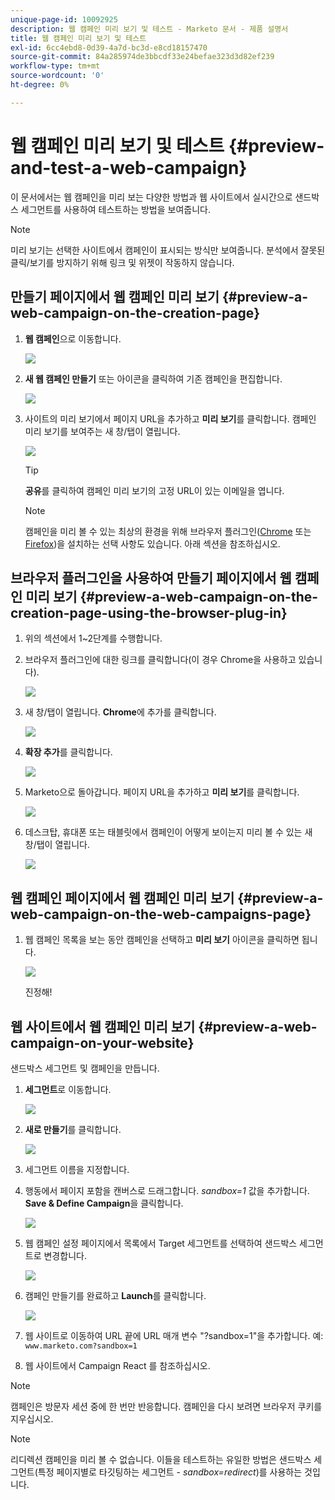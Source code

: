 ```yaml
---
unique-page-id: 10092925
description: 웹 캠페인 미리 보기 및 테스트 - Marketo 문서 - 제품 설명서
title: 웹 캠페인 미리 보기 및 테스트
exl-id: 6cc4ebd8-0d39-4a7d-bc3d-e8cd18157470
source-git-commit: 84a285974de3bbcdf33e24befae323d3d82ef239
workflow-type: tm+mt
source-wordcount: '0'
ht-degree: 0%

---
```


# 웹 캠페인 미리 보기 및 테스트 {#preview-and-test-a-web-campaign}

이 문서에서는 웹 캠페인을 미리 보는 다양한 방법과 웹 사이트에서 실시간으로 샌드박스 세그먼트를 사용하여 테스트하는 방법을 보여줍니다.

>[!NOTE]
>
>미리 보기는 선택한 사이트에서 캠페인이 표시되는 방식만 보여줍니다. 분석에서 잘못된 클릭/보기를 방지하기 위해 링크 및 위젯이 작동하지 않습니다.

## 만들기 페이지에서 웹 캠페인 미리 보기 {#preview-a-web-campaign-on-the-creation-page}

1. **웹 캠페인**&#x200B;으로 이동합니다.

   ![](assets/image2016-8-18-15-3a59-3a35.png)

1. **새 웹 캠페인 만들기** 또는 아이콘을 클릭하여 기존 캠페인을 편집합니다.

   ![](assets/create-new-or-edit-web-campaign.png)

1. 사이트의 미리 보기에서 페이지 URL을 추가하고 **미리 보기**&#x200B;를 클릭합니다. 캠페인 미리 보기를 보여주는 새 창/탭이 열립니다.

   ![](assets/three-1.png)

   >[!TIP]
   >
   >**공유**&#x200B;를 클릭하여 캠페인 미리 보기의 고정 URL이 있는 이메일을 엽니다.

   >[!NOTE]
   >
   >캠페인을 미리 볼 수 있는 최상의 환경을 위해 브라우저 플러그인([Chrome](https://chrome.google.com/webstore/detail/marketo-web-personalizati/ldiddonjplchallbngbccbfdfeldohkj) 또는 [Firefox](https://rtp-static.marketo.com/rtp/libs/mwp-0.0.0.8.xpi))을 설치하는 선택 사항도 있습니다. 아래 섹션을 참조하십시오.

## 브라우저 플러그인을 사용하여 만들기 페이지에서 웹 캠페인 미리 보기 {#preview-a-web-campaign-on-the-creation-page-using-the-browser-plug-in}

1. 위의 섹션에서 1~2단계를 수행합니다.

1. 브라우저 플러그인에 대한 링크를 클릭합니다(이 경우 Chrome을 사용하고 있습니다).

   ![](assets/4-1.png)

1. 새 창/탭이 열립니다. **Chrome**&#x200B;에 추가를 클릭합니다.

   ![](assets/five.png)

1. **확장 추가**&#x200B;를 클릭합니다.

   ![](assets/six.png)

1. Marketo으로 돌아갑니다. 페이지 URL을 추가하고 **미리 보기**&#x200B;를 클릭합니다.

   ![](assets/seven.png)

1. 데스크탑, 휴대폰 또는 태블릿에서 캠페인이 어떻게 보이는지 미리 볼 수 있는 새 창/탭이 열립니다.

   ![](assets/campaign-preview.png)

## 웹 캠페인 페이지에서 웹 캠페인 미리 보기 {#preview-a-web-campaign-on-the-web-campaigns-page}

1. 웹 캠페인 목록을 보는 동안 캠페인을 선택하고 **미리 보기** 아이콘을 클릭하면 됩니다.

   ![](assets/web-campaigns-1-preview-hand.png)

   진정해!

## 웹 사이트에서 웹 캠페인 미리 보기 {#preview-a-web-campaign-on-your-website}

샌드박스 세그먼트 및 캠페인을 만듭니다.

1. **세그먼트**&#x200B;로 이동합니다.

   ![](assets/new-dropdown-segments-hand.jpg)

1. **새로 만들기**&#x200B;를 클릭합니다.

   ![](assets/image2015-9-10-10-3a42-3a39.png)

1. 세그먼트 이름을 지정합니다.

1. 행동에서 페이지 포함을 캔버스로 드래그합니다. *sandbox=1* 값을 추가합니다. **Save &amp; Define Campaign**&#x200B;을 클릭합니다.

   ![](assets/segment.png)

1. 웹 캠페인 설정 페이지에서 목록에서 Target 세그먼트를 선택하여 샌드박스 세그먼트로 변경합니다.

   ![](assets/set-web-campaign-target-segment.jpg)

1. 캠페인 만들기를 완료하고 **Launch**&#x200B;를 클릭합니다.

   ![](assets/click-launch.jpg)

1. 웹 사이트로 이동하여 URL 끝에 URL 매개 변수 &quot;?sandbox=1&quot;을 추가합니다. 예: `www.marketo.com?sandbox=1`

1. 웹 사이트에서 Campaign React 를 참조하십시오.

>[!NOTE]
>
>캠페인은 방문자 세션 중에 한 번만 반응합니다. 캠페인을 다시 보려면 브라우저 쿠키를 지우십시오.

>[!NOTE]
>
>리디렉션 캠페인을 미리 볼 수 없습니다. 이들을 테스트하는 유일한 방법은 샌드박스 세그먼트(특정 페이지별로 타깃팅하는 세그먼트 - *sandbox=redirect*)를 사용하는 것입니다.
